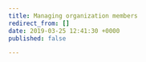 ```yaml
---
title: Managing organization members
redirect_from: []
date: 2019-03-25 12:41:30 +0000
published: false

---
```

